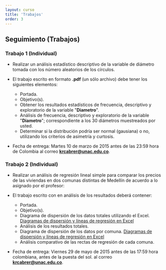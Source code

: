 ```yaml
---
layout: curso
title: 'Trabajos'
order: 3
---
```


## Seguimiento (Trabajos)
    
### Trabajo 1 (Individual)
- Realizar un análisis estadístico descriptivo de la variable
 de diámetro tomada con los número aleatorios de los círculos.
 
- El trabajo escrito en formato **.pdf** (un sólo archivo) debe tener los siguientes elementos:

  * Portada.
  * Objetivo(s).
  * Obtener los resultados estadísticos de frecuencia, descriptivo y exploratorio de
    la variable "**Diametro**".
  * Análisis de frecuencia, descriptivo y exploratorio de la variable "**Diametro**"; 
    correspondiente a los 30 diámetros muestreados por usted.
  * Determinar si la distribución podría ser normal (gausiana) o no, utilizando los criterios
    de asimetría y curtosis.
  
- Fecha de entrega: Martes 10 de marzo de 2015 antes de las 23:59 hora de
  Colombia al correo **krcabrer@unac.edu.co**.
  

### Trabajo 2 (Individual)

- Realizar un análisis de regresión lineal simple para comparar los precios de las viviendas
  en dos comunas distintas de Medellín de acuerdo a lo asignado por el profesor:

- El trabajo escrito con en análisis de los resultados deberá contener:
  * Portada.
  * Objetivo(s).
  * Diagrama de dispersión de los datos totales utilizando el Excel.
    [Diagramas de dispersión y líneas de regresión en Excel](https://www.youtube.com/watch?v=ekr4GNlUY4A)
  * Análisis de los resultados totales.
  * Diagrama de dispersión de los datos por comuna.
    [Diagramas de dispersión y líneas de regresión en Excel](https://www.youtube.com/watch?v=ekr4GNlUY4A)
  * Análisis comparativo de las rectas de regresión de cada comuna.

- Fecha de entrega: Viernes 29 de mayo de 2015 antes de las 17:59 hora colombiana, antes de la puesta del sol.
  al correo **krcabrer@unac.edu.co**.


